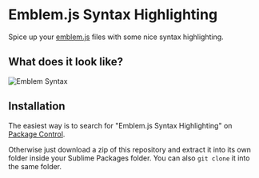 # Emblem.js Syntax Highlighting
Spice up your [emblem.js](http://emblemjs.com) files with some nice syntax highlighting.

## What does it look like?
![Emblem Syntax](https://dl.dropboxusercontent.com/s/oppb75r5l5rgb7m/screenshot.png)

## Installation
The easiest way is to search for "Emblem.js Syntax Highlighting" on [Package Control](https://sublime.wbond.net).

Otherwise just download a zip of this repository and extract it into its own folder inside your Sublime Packages folder. You can also ```git clone``` it into the same folder.